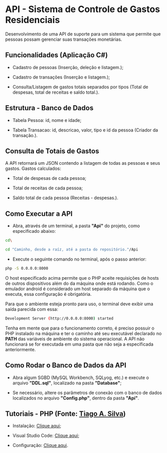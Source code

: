# API - Sistema de Controle de Gastos Residenciais

Desenvolvimento de uma API de suporte para um sistema que permite que pessoas possam gerenciar suas transações monetárias.

## Funcionalidades (Aplicação C#)

- Cadastro de pessoas (Inserção, deleção e listagem.);

- Cadastro de transações (Inserção e listagem.);

- Consulta/Listagem de gastos totais separados por tipos (Total de despesas, total de receitas e saldo total.).

## Estrutura - Banco de Dados

- Tabela Pessoa: id, nome e idade;

- Tabela Transacao: id, descricao, valor, tipo e id da pessoa (Criador da transação.).

## Consulta de Totais de Gastos

A API retornará um JSON contendo a listagem de todas as pessoas e seus gastos. Gastos calculados:

- Total de despesas de cada pessoa;

- Total de receitas de cada pessoa;

- Saldo total de cada pessoa (Receitas - despesas.).

## Como Executar a API

- Abra, através de um terminal, a pasta **"Api"** do projeto, como especificado abaixo:

```bash
cd\

cd "Caminho, desde a raíz, até a pasta do repositório."/Api
```

- Execute o seguinte comando no terminal, após o passo anterior:

```bash
php -S 0.0.0.0:8000
```

O host especificado acima permite que o PHP aceite requisições de hosts de outros dispositivos além do da máquina onde está rodando. Como o emulador android é considerado um host separado da máquina que o executa, essa configuração é obrigatória.

Para que o ambiente esteja pronto para uso, o terminal deve exibir uma saída parecida com essa:

```bash
Development Server (http://0.0.0.0:8000) started
```

Tenha em mente que para o funcionamento correto, é preciso possuir o PHP instalado na máquina e ter o caminho até seu executável declarado no **PATH** das variáveis de ambiente do sistema operacional. A API não funcionará se for executada em uma pasta que não seja a especificada anteriormente.

## Como Rodar o Banco de Dados da API

- Abra algum SGBD (MySQL Workbench, SQLyog, etc.) e execute o arquivo **"DDL.sql"**, localizado na pasta **"Database"**;

- Se necessário, altere os parâmetros de conexão com o banco de dados localizados no arquivo **"Config.php"**, dentro da pasta **"Api"**.

## Tutoriais - PHP (Fonte: [Tiago A. Silva](https://www.youtube.com/@prof.tiagotas))

- Instalação: [Clique aqui](https://www.youtube.com/watch?v=16Efwzm1944&list=PLHVpcBDJr5dn5xP1FWclsDgSSVNLzPit7&index=1&pp=iAQB);

- Visual Studio Code: [Clique aqui](https://www.youtube.com/watch?v=kk0VxU3dh5Q&list=PLHVpcBDJr5dn5xP1FWclsDgSSVNLzPit7&index=2&pp=iAQB);

- Configuração: [Clique aqui](https://www.youtube.com/watch?v=VUF6rJJERqs&list=PLHVpcBDJr5dn5xP1FWclsDgSSVNLzPit7&index=3&pp=iAQB).